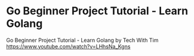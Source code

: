 # Go Beginner Project Tutorial - Learn Golang
Go Beginner Project Tutorial - Learn Golang by Tech With Tim
https://www.youtube.com/watch?v=LHhsNa_Kgns
 